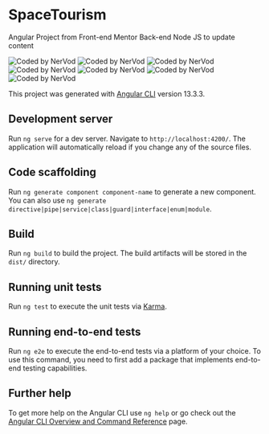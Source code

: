# SpaceTourism

Angular Project from Front-end Mentor
Back-end Node JS to update content

![Coded by NerVod](Capture1.JPG)
![Coded by NerVod](Capture2.JPG)
![Coded by NerVod](Capture3.JPG)
![Coded by NerVod](Capture4.JPG)
![Coded by NerVod](Capture5.JPG)
![Coded by NerVod](Capture6.JPG)
![Coded by NerVod](Capture7.JPG)


This project was generated with [Angular CLI](https://github.com/angular/angular-cli) version 13.3.3.

## Development server

Run `ng serve` for a dev server. Navigate to `http://localhost:4200/`. The application will automatically reload if you change any of the source files.

## Code scaffolding

Run `ng generate component component-name` to generate a new component. You can also use `ng generate directive|pipe|service|class|guard|interface|enum|module`.

## Build

Run `ng build` to build the project. The build artifacts will be stored in the `dist/` directory.

## Running unit tests

Run `ng test` to execute the unit tests via [Karma](https://karma-runner.github.io).

## Running end-to-end tests

Run `ng e2e` to execute the end-to-end tests via a platform of your choice. To use this command, you need to first add a package that implements end-to-end testing capabilities.

## Further help

To get more help on the Angular CLI use `ng help` or go check out the [Angular CLI Overview and Command Reference](https://angular.io/cli) page.
